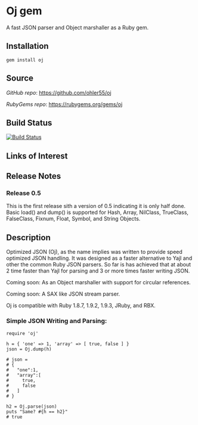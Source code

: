 # Oj gem
A fast JSON parser and Object marshaller as a Ruby gem.

## <a name="installation">Installation</a>
    gem install oj

## <a name="source">Source</a>

*GitHub* *repo*: https://github.com/ohler55/oj

*RubyGems* *repo*: https://rubygems.org/gems/oj

## <a name="build_status">Build Status</a>

[![Build Status](http://travis-ci.org/ohler55/oj.png)](http://travis-ci.org/ohler55/oj)

## <a name="links">Links of Interest</a>

## <a name="release">Release Notes</a>

### Release 0.5

This is the first release sith a version of 0.5 indicating it is only half
done. Basic load() and dump() is supported for Hash, Array, NilClass,
TrueClass, FalseClass, Fixnum, Float, Symbol, and String Objects.

## <a name="description">Description</a>

Optimized JSON (Oj), as the name implies was written to provide speed
optimized JSON handling. It was designed as a faster alternative to Yajl and
other the common Ruby JSON parsers. So far is has achieved that at about 2
time faster than Yajl for parsing and 3 or more times faster writing JSON.

Coming soon: As an Object marshaller with support for circular references.

Coming soon: A SAX like JSON stream parser.

Oj is compatible with Ruby 1.8.7, 1.9.2, 1.9.3, JRuby, and RBX.

### Simple JSON Writing and Parsing:

    require 'oj'
    
    h = { 'one' => 1, 'array' => [ true, false ] }
    json = Oj.dump(h)
    
    # json =
    # {
    #   "one":1,
    #   "array":[
    #     true,
    #     false
    #   ]
    # }

    h2 = Oj.parse(json)
    puts "Same? #{h == h2}"
    # true
